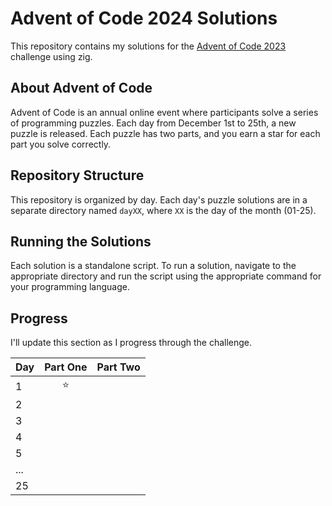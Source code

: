 # Advent of Code 2024 Solutions

This repository contains my solutions for the [Advent of Code 2023](https://adventofcode.com/2023) challenge using zig.

## About Advent of Code

Advent of Code is an annual online event where participants solve a series of programming puzzles. Each day from December 1st to 25th, a new puzzle is released. Each puzzle has two parts, and you earn a star for each part you solve correctly.

## Repository Structure

This repository is organized by day. Each day's puzzle solutions are in a separate directory named `dayXX`, where `XX` is the day of the month (01-25).

## Running the Solutions

Each solution is a standalone script. To run a solution, navigate to the appropriate directory and run the script using the appropriate command for your programming language.

## Progress

I'll update this section as I progress through the challenge.

| Day | Part One | Part Two |
| --- | :------: | :------: |
| 1   |  :star:  |          |
| 2   |          |          |
| 3   |          |          |
| 4   |          |          |
| 5   |          |          |
| ... |          |          |
| 25  |          |          |
